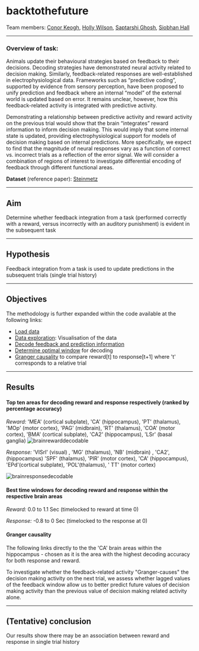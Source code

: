 # backtothefuture

Team members: 
[Conor Keogh](https://github.com/conorkeogh),
[Holly Wilson](https://github.com/hWils),
[Saptarshi Ghosh](https://github.com/amisapta15),
[Siobhan Hall](https://github.com/SMHall94)

---
### Overview of task:
Animals update their behavioural strategies based on feedback to their decisions. Decoding strategies have demonstrated neural activity related to decision making. Similarly, feedback-related responses are well-established in electrophysiological data. Frameworks such as “predictive coding”, supported by evidence from sensory perception, have been proposed to unify prediction and feedback where an internal “model” of the external world is updated based on error. It remains unclear, however, how this feedback-related activity is integrated with predictive activity.

Demonstrating a relationship between predictive activity and reward activity on the previous trial would show that the brain “integrates” reward information to inform decision making. This would imply that some internal state is updated, providing electrophysiological support for models of decision making based on internal predictions. More specifically, we expect to find that the magnitude of neural responses vary as a function of correct vs. incorrect trials as a reflection of the error signal. We will consider a combination of regions of interest  to investigate differential encoding of feedback through different functional areas.

**Dataset** (reference paper): [Steinmetz](https://www.ncbi.nlm.nih.gov/pmc/articles/PMC6913580/) 

---
## Aim 
Determine whether feedback integration from a task (performed correctly with a reward, versus incorrectly with an auditory punishment) is evident in the subsequent task

----
## Hypothesis
Feedback integration from a task is used to update predictions in the subsequent trials (single trial history)

---
## Objectives
The methodology is further expanded within the code available at the following links:
- [Load data](https://github.com/SMHall94/backtothefuture/blob/master/load_data.py) 
- [Data exploration](https://github.com/SMHall94/backtothefuture/blob/master/visual_cortex_visualisation.py): Visualisation of the data
- [Decode feedback and prediction information](https://github.com/SMHall94/backtothefuture/blob/master/logistic_regression.py)
- [Determine optimal window](https://github.com/SMHall94/backtothefuture/blob/master/optimal_window.py) for decoding
- [Granger causality](https://github.com/SMHall94/backtothefuture/blob/master/pairwise_granger_causality.py) to compare reward[t] to response[t+1] where 't' corresponds to a relative trial 

---
## Results
#### Top ten areas for decoding reward and response respectively (ranked by percentage accuracy)
_Reward:_ 'MEA' (cortical subplate), 'CA' (hippocampus), 'PT' (thalamus), 'MOp' (motor cortex), 'PAG' (midbrain), 'RT' (thalamus), 'COA' (motor cortex), 'BMA' (cortical subplate), 'CA2' (hippocampus), 'LSr' (basal ganglia)
![brainrewarddecodable](https://user-images.githubusercontent.com/47060850/88845722-7ab64f80-d1dc-11ea-83af-b27d4d9d5bdf.png)


_Response:_ 'VISrl' (visual) , 'MG' (thalamus), 'NB' (midbrain) , 'CA2', (hippocampus) 'SPF' (thalamus), 'PIR' (motor cortex), 'CA' (hippocampus), 'EPd'(cortical subplate), 'POL'(thalamus), ' TT' (motor cortex)

![brainresponsedecodable](https://user-images.githubusercontent.com/47060850/88846193-2e1f4400-d1dd-11ea-89cd-45f2ef345e97.png)




#### Best time windows for decoding reward and response within the respective brain areas
_Reward:_ 0.0 to 1.1 Sec (timelocked to reward at time 0)

_Response:_ -0.8 to 0 Sec (timelocked to the response at 0)

#### Granger causality
The following links directly to the the 'CA' brain areas within the hippocampus - chosen as it is the area with the highest decoding accuracy for both response and reward.

To investigate whether the feedback-related activity "Granger-causes" the decision making activity on the next trial, we assess whether lagged values of the feedback window allow us to better predict future values of decision making activity than the previous value of decision making related activity alone.

---
## (Tentative) conclusion
Our results show there may be an association between reward and response in single trial history



